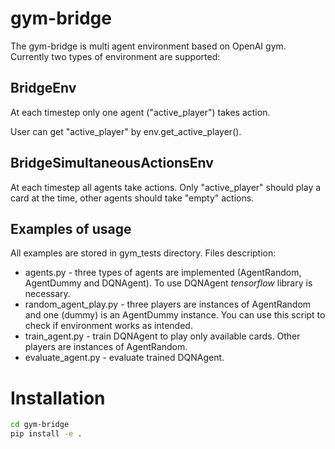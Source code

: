 # gym-bridge
The gym-bridge is multi agent environment based on OpenAI gym.
Currently two types of environment are supported:
## BridgeEnv
At each timestep only one agent ("active_player") takes action.

User can get "active_player" by env.get_active_player().
## BridgeSimultaneousActionsEnv
At each timestep all agents take actions. Only "active_player" should play a card at the time,
other agents should take "empty" actions.
## Examples of usage
All examples are stored in gym_tests directory. Files description:
* agents.py - three types of agents are implemented (AgentRandom, AgentDummy and DQNAgent).
To use DQNAgent *tensorflow* library is necessary.
* random_agent_play.py - three players are instances of AgentRandom and one (dummy) is an AgentDummy instance.
You can use this script to check if environment works as intended.
* train_agent.py - train DQNAgent to play only available cards. Other players are instances of AgentRandom.
* evaluate_agent.py - evaluate trained DQNAgent.
# Installation
```bash
cd gym-bridge
pip install -e .
```